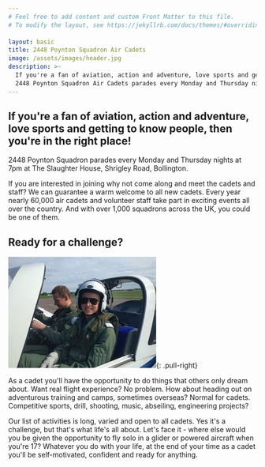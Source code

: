 ```yaml
---
# Feel free to add content and custom Front Matter to this file.
# To modify the layout, see https://jekyllrb.com/docs/themes/#overriding-theme-defaults

layout: basic
title: 2448 Poynton Squadron Air Cadets
image: /assets/images/header.jpg
description: >-
  If you're a fan of aviation, action and adventure, love sports and getting to know people, then you're in the right place!
  2448 Poynton Squadron Air Cadets parades every Monday and Thursday nights at 7pm.
---
```


## If you're a fan of aviation, action and adventure, love sports and getting to know people, then you're in the right place!

2448 Poynton Squadron parades every Monday and Thursday nights at 7pm at The Slaughter House, Shrigley Road, Bollington.

If you are interested in joining why not come along and meet the cadets and staff? We can guarantee a warm welcome to all new cadets. Every year nearly 60,000 air cadets and volunteer staff take part in exciting events all over the country. And with over 1,000 squadrons across the UK, you could be one of them.

## Ready for a challenge?

![Ready for a challenge?](/assets/images/challenge.jpg){: .pull-right}

As a cadet you'll have the opportunity to do things that others only dream about. Want real flight experience? No problem. How about heading out on adventurous training and camps, sometimes overseas? Normal for cadets. Competitive sports, drill, shooting, music, abseiling, engineering projects?

Our list of activities is long, varied and open to all cadets. Yes it's a challenge, but that's what life's all about. Let's face it - where else would you be given the opportunity to fly solo in a glider or powered aircraft when you're 17? Whatever you do with your life, at the end of your time as a cadet you'll be self-motivated, confident and ready for anything.